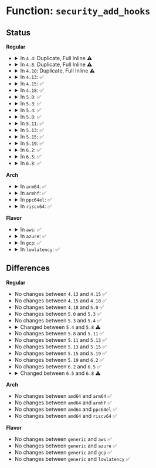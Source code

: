# Function: <code>security_add_hooks</code>

## Status
<b>Regular</b>
<ul>
<li>
<details>
<summary>In <code>4.4</code>: Duplicate, Full Inline ⚠️</summary>

**Collision:** Static Duplication

**Inline:** Full

**Transformation:** False

**Instances:**

```
In security/commoncap.c (ffffffff81f982a3)
Location: include/linux/lsm_hooks.h:1850
Inline: True
Inline callers:
  - security/commoncap.c:capability_add_hooks
```
```
In security/selinux/hooks.c (ffffffff81f986b7)
Location: include/linux/lsm_hooks.h:1850
Inline: True
```
```
In security/smack/smack_lsm.c (ffffffff81f98b9a)
Location: include/linux/lsm_hooks.h:1850
Inline: True
```
```
In security/tomoyo/tomoyo.c (ffffffff81f9912b)
Location: include/linux/lsm_hooks.h:1850
Inline: True
Inline callers:
  - security/tomoyo/tomoyo.c:tomoyo_init
```
```
In security/apparmor/lsm.c (ffffffff81f9976e)
Location: include/linux/lsm_hooks.h:1850
Inline: True
```
```
In security/yama/yama_lsm.c (ffffffff81f99904)
Location: include/linux/lsm_hooks.h:1850
Inline: True
Inline callers:
  - security/yama/yama_lsm.c:yama_add_hooks
```
</details>
</li>
<li>
<details>
<summary>In <code>4.8</code>: Duplicate, Full Inline ⚠️</summary>

**Collision:** Static Duplication

**Inline:** Full

**Transformation:** False

**Instances:**

```
In security/commoncap.c (ffffffff81fc2f43)
Location: include/linux/lsm_hooks.h:1857
Inline: True
Inline callers:
  - security/commoncap.c:capability_add_hooks
```
```
In security/selinux/hooks.c (ffffffff81fc3352)
Location: include/linux/lsm_hooks.h:1857
Inline: True
```
```
In security/smack/smack_lsm.c (ffffffff81fc384b)
Location: include/linux/lsm_hooks.h:1857
Inline: True
```
```
In security/tomoyo/tomoyo.c (ffffffff81fc3dfa)
Location: include/linux/lsm_hooks.h:1857
Inline: True
Inline callers:
  - security/tomoyo/tomoyo.c:tomoyo_init
```
```
In security/apparmor/lsm.c (ffffffff81fc44e3)
Location: include/linux/lsm_hooks.h:1857
Inline: True
```
```
In security/yama/yama_lsm.c (ffffffff81fc467e)
Location: include/linux/lsm_hooks.h:1857
Inline: True
Inline callers:
  - security/yama/yama_lsm.c:yama_add_hooks
```
</details>
</li>
<li>
<details>
<summary>In <code>4.10</code>: Duplicate, Full Inline ⚠️</summary>

**Collision:** Static Duplication

**Inline:** Full

**Transformation:** False

**Instances:**

```
In security/commoncap.c (ffffffff81fff98f)
Location: include/linux/lsm_hooks.h:1892
Inline: True
Inline callers:
  - security/commoncap.c:capability_add_hooks
```
```
In security/selinux/hooks.c (ffffffff81fffd9e)
Location: include/linux/lsm_hooks.h:1892
Inline: True
```
```
In security/smack/smack_lsm.c (ffffffff8200025c)
Location: include/linux/lsm_hooks.h:1892
Inline: True
```
```
In security/tomoyo/tomoyo.c (ffffffff820007ee)
Location: include/linux/lsm_hooks.h:1892
Inline: True
Inline callers:
  - security/tomoyo/tomoyo.c:tomoyo_init
```
```
In security/apparmor/lsm.c (ffffffff82000f0e)
Location: include/linux/lsm_hooks.h:1892
Inline: True
```
```
In security/yama/yama_lsm.c (ffffffff820010b5)
Location: include/linux/lsm_hooks.h:1892
Inline: True
Inline callers:
  - security/yama/yama_lsm.c:yama_add_hooks
```
</details>
</li>
<li>
<details>
<summary>In <code>4.13</code>: ✅</summary>

```c
void security_add_hooks(struct security_hook_list *hooks, int count, char *lsm);
```

**Collision:** Unique Global

**Inline:** No

**Transformation:** False

**Instances:**

```
In security/security.c (ffffffff820e2f6a)
Location: security/security.c:280
Inline: False
Direct callers:
  - security/commoncap.c:capability_add_hooks
  - security/smack/smack_lsm.c:smack_init
  - security/yama/yama_lsm.c:yama_add_hooks
```
**Symbols:**

```
ffffffff820e2f6a-ffffffff820e304f: security_add_hooks (STB_GLOBAL)
```
</details>
</li>
<li>
<details>
<summary>In <code>4.15</code>: ✅</summary>

```c
void security_add_hooks(struct security_hook_list *hooks, int count, char *lsm);
```

**Collision:** Unique Global

**Inline:** No

**Transformation:** False

**Instances:**

```
In security/security.c (ffffffff826ebc23)
Location: security/security.c:295
Inline: False
Direct callers:
  - security/commoncap.c:capability_add_hooks
  - security/smack/smack_lsm.c:smack_init
  - security/yama/yama_lsm.c:yama_add_hooks
```
**Symbols:**

```
ffffffff826ebc23-ffffffff826ebd08: security_add_hooks (STB_GLOBAL)
```
</details>
</li>
<li>
<details>
<summary>In <code>4.18</code>: ✅</summary>

```c
void security_add_hooks(struct security_hook_list *hooks, int count, char *lsm);
```

**Collision:** Unique Global

**Inline:** No

**Transformation:** False

**Instances:**

```
In security/security.c (ffffffff82715f56)
Location: security/security.c:167
Inline: False
Direct callers:
  - security/commoncap.c:capability_add_hooks
  - security/selinux/hooks.c:selinux_init
  - security/smack/smack_lsm.c:smack_init
  - security/tomoyo/tomoyo.c:tomoyo_init
  - security/apparmor/lsm.c:apparmor_init
  - security/yama/yama_lsm.c:yama_add_hooks
```
**Symbols:**

```
ffffffff82715f56-ffffffff8271605b: security_add_hooks (STB_GLOBAL)
```
</details>
</li>
<li>
<details>
<summary>In <code>5.0</code>: ✅</summary>

```c
void security_add_hooks(struct security_hook_list *hooks, int count, char *lsm);
```

**Collision:** Unique Global

**Inline:** No

**Transformation:** False

**Instances:**

```
In security/security.c (ffffffff828cda00)
Location: security/security.c:433
Inline: False
Direct callers:
  - security/commoncap.c:capability_init
  - security/selinux/hooks.c:selinux_init
  - security/smack/smack_lsm.c:smack_init
  - security/tomoyo/tomoyo.c:tomoyo_init
  - security/apparmor/lsm.c:apparmor_init
  - security/yama/yama_lsm.c:yama_init
```
**Symbols:**

```
ffffffff828cda00-ffffffff828cdb97: security_add_hooks (STB_GLOBAL)
```
</details>
</li>
<li>
<details>
<summary>In <code>5.3</code>: ✅</summary>

```c
void security_add_hooks(struct security_hook_list *hooks, int count, char *lsm);
```

**Collision:** Unique Global

**Inline:** No

**Transformation:** False

**Instances:**

```
In security/security.c (ffffffff828e7435)
Location: security/security.c:429
Inline: False
Direct callers:
  - security/commoncap.c:capability_init
  - security/selinux/hooks.c:selinux_init
  - security/smack/smack_lsm.c:smack_init
  - security/tomoyo/tomoyo.c:tomoyo_init
  - security/apparmor/lsm.c:apparmor_init
  - security/yama/yama_lsm.c:yama_init
  - security/safesetid/lsm.c:safesetid_security_init
```
**Symbols:**

```
ffffffff828e7435-ffffffff828e75de: security_add_hooks (STB_GLOBAL)
```
</details>
</li>
<li>
<details>
<summary>In <code>5.4</code>: ✅</summary>

```c
void security_add_hooks(struct security_hook_list *hooks, int count, char *lsm);
```

**Collision:** Unique Global

**Inline:** No

**Transformation:** False

**Instances:**

```
In security/security.c (ffffffff828effa9)
Location: security/security.c:456
Inline: False
Direct callers:
  - security/commoncap.c:capability_init
  - security/selinux/hooks.c:selinux_init
  - security/smack/smack_lsm.c:smack_init
  - security/tomoyo/tomoyo.c:tomoyo_init
  - security/apparmor/lsm.c:apparmor_init
  - security/yama/yama_lsm.c:yama_init
  - security/safesetid/lsm.c:safesetid_security_init
  - security/lockdown/lockdown.c:lockdown_lsm_init
```
**Symbols:**

```
ffffffff828effa9-ffffffff828f00ca: security_add_hooks (STB_GLOBAL)
```
</details>
</li>
<li>
<details>
<summary>In <code>5.8</code>: ✅</summary>

```c
void security_add_hooks(struct security_hook_list *hooks, int count, struct lsm_id *lsmid);
```

**Collision:** Unique Global

**Inline:** No

**Transformation:** False

**Instances:**

```
In security/security.c (ffffffff82d051c2)
Location: security/security.c:519
Inline: False
Direct callers:
  - security/commoncap.c:capability_init
  - security/selinux/hooks.c:selinux_init
  - security/smack/smack_lsm.c:smack_init
  - security/tomoyo/tomoyo.c:tomoyo_init
  - security/apparmor/lsm.c:apparmor_init
  - security/yama/yama_lsm.c:yama_init
  - security/safesetid/lsm.c:safesetid_security_init
  - security/lockdown/lockdown.c:lockdown_lsm_init
```
**Symbols:**

```
ffffffff82d051c2-ffffffff82d052b5: security_add_hooks (STB_GLOBAL)
```
</details>
</li>
<li>
<details>
<summary>In <code>5.11</code>: ✅</summary>

```c
void security_add_hooks(struct security_hook_list *hooks, int count, struct lsm_id *lsmid);
```

**Collision:** Unique Global

**Inline:** No

**Transformation:** False

**Instances:**

```
In security/security.c (ffffffff82ff258f)
Location: security/security.c:521
Inline: False
Direct callers:
  - security/commoncap.c:capability_init
  - security/selinux/hooks.c:selinux_init
  - security/smack/smack_lsm.c:smack_init
  - security/tomoyo/tomoyo.c:tomoyo_init
  - security/apparmor/lsm.c:apparmor_init
  - security/yama/yama_lsm.c:yama_init
  - security/safesetid/lsm.c:safesetid_security_init
  - security/lockdown/lockdown.c:lockdown_lsm_init
  - security/bpf/hooks.c:bpf_lsm_init
```
**Symbols:**

```
ffffffff82ff258f-ffffffff82ff2682: security_add_hooks (STB_GLOBAL)
```
</details>
</li>
<li>
<details>
<summary>In <code>5.13</code>: ✅</summary>

```c
void security_add_hooks(struct security_hook_list *hooks, int count, struct lsm_id *lsmid);
```

**Collision:** Unique Global

**Inline:** No

**Transformation:** False

**Instances:**

```
In security/security.c (ffffffff831fcf6b)
Location: security/security.c:524
Inline: False
Direct callers:
  - security/commoncap.c:capability_init
  - security/selinux/hooks.c:selinux_init
  - security/smack/smack_lsm.c:smack_init
  - security/tomoyo/tomoyo.c:tomoyo_init
  - security/apparmor/lsm.c:apparmor_init
  - security/yama/yama_lsm.c:yama_init
  - security/safesetid/lsm.c:safesetid_security_init
  - security/lockdown/lockdown.c:lockdown_lsm_init
  - security/bpf/hooks.c:bpf_lsm_init
  - security/landlock/cred.c:landlock_add_cred_hooks
  - security/landlock/ptrace.c:landlock_add_ptrace_hooks
  - security/landlock/fs.c:landlock_add_fs_hooks
```
**Symbols:**

```
ffffffff831fcf6b-ffffffff831fd05e: security_add_hooks (STB_GLOBAL)
```
</details>
</li>
<li>
<details>
<summary>In <code>5.15</code>: ✅</summary>

```c
void security_add_hooks(struct security_hook_list *hooks, int count, struct lsm_id *lsmid);
```

**Collision:** Unique Global

**Inline:** No

**Transformation:** False

**Instances:**

```
In security/security.c (ffffffff832e412d)
Location: security/security.c:524
Inline: False
Direct callers:
  - security/commoncap.c:capability_init
  - security/selinux/hooks.c:selinux_init
  - security/smack/smack_lsm.c:smack_init
  - security/tomoyo/tomoyo.c:tomoyo_init
  - security/apparmor/lsm.c:apparmor_init
  - security/yama/yama_lsm.c:yama_init
  - security/safesetid/lsm.c:safesetid_security_init
  - security/lockdown/lockdown.c:lockdown_lsm_init
  - security/bpf/hooks.c:bpf_lsm_init
  - security/landlock/cred.c:landlock_add_cred_hooks
  - security/landlock/ptrace.c:landlock_add_ptrace_hooks
  - security/landlock/fs.c:landlock_add_fs_hooks
```
**Symbols:**

```
ffffffff832e412d-ffffffff832e4263: security_add_hooks (STB_GLOBAL)
```
</details>
</li>
<li>
<details>
<summary>In <code>5.19</code>: ✅</summary>

```c
void security_add_hooks(struct security_hook_list *hooks, int count, struct lsm_id *lsmid);
```

**Collision:** Unique Global

**Inline:** No

**Transformation:** False

**Instances:**

```
In security/security.c (ffffffff8349ac79)
Location: security/security.c:548
Inline: False
Direct callers:
  - security/commoncap.c:capability_init
  - security/selinux/hooks.c:selinux_init
  - security/smack/smack_lsm.c:smack_init
  - security/tomoyo/tomoyo.c:tomoyo_init
  - security/apparmor/lsm.c:apparmor_init
  - security/yama/yama_lsm.c:yama_init
  - security/safesetid/lsm.c:safesetid_security_init
  - security/lockdown/lockdown.c:lockdown_lsm_init
  - security/bpf/hooks.c:bpf_lsm_init
  - security/landlock/cred.c:landlock_add_cred_hooks
  - security/landlock/ptrace.c:landlock_add_ptrace_hooks
  - security/landlock/fs.c:landlock_add_fs_hooks
```
**Symbols:**

```
ffffffff8349ac79-ffffffff8349add5: security_add_hooks (STB_GLOBAL)
```
</details>
</li>
<li>
<details>
<summary>In <code>6.2</code>: ✅</summary>

```c
void security_add_hooks(struct security_hook_list *hooks, int count, struct lsm_id *lsmid);
```

**Collision:** Unique Global

**Inline:** No

**Transformation:** False

**Instances:**

```
In security/security.c (ffffffff83ed1950)
Location: security/security.c:587
Inline: False
Direct callers:
  - security/commoncap.c:capability_init
  - security/selinux/hooks.c:selinux_init
  - security/smack/smack_lsm.c:smack_init
  - security/tomoyo/tomoyo.c:tomoyo_init
  - security/apparmor/lsm.c:apparmor_init
  - security/yama/yama_lsm.c:yama_init
  - security/safesetid/lsm.c:safesetid_security_init
  - security/lockdown/lockdown.c:lockdown_lsm_init
  - security/bpf/hooks.c:bpf_lsm_init
  - security/landlock/cred.c:landlock_add_cred_hooks
  - security/landlock/ptrace.c:landlock_add_ptrace_hooks
  - security/landlock/fs.c:landlock_add_fs_hooks
```
**Symbols:**

```
ffffffff83ed1950-ffffffff83ed1b36: security_add_hooks (STB_GLOBAL)
```
</details>
</li>
<li>
<details>
<summary>In <code>6.5</code>: ✅</summary>

```c
void security_add_hooks(struct security_hook_list *hooks, int count, struct lsm_id *lsmid);
```

**Collision:** Unique Global

**Inline:** No

**Transformation:** False

**Instances:**

```
In security/security.c (ffffffff836f6a30)
Location: security/security.c:595
Inline: False
Direct callers:
  - security/commoncap.c:capability_init
  - security/selinux/hooks.c:selinux_init
  - security/smack/smack_lsm.c:smack_init
  - security/tomoyo/tomoyo.c:tomoyo_init
  - security/apparmor/lsm.c:apparmor_init
  - security/yama/yama_lsm.c:yama_init
  - security/safesetid/lsm.c:safesetid_security_init
  - security/lockdown/lockdown.c:lockdown_lsm_init
  - security/bpf/hooks.c:bpf_lsm_init
  - security/landlock/cred.c:landlock_add_cred_hooks
  - security/landlock/ptrace.c:landlock_add_ptrace_hooks
  - security/landlock/fs.c:landlock_add_fs_hooks
```
**Symbols:**

```
ffffffff836f6a30-ffffffff836f6c16: security_add_hooks (STB_GLOBAL)
```
</details>
</li>
<li>
<details>
<summary>In <code>6.8</code>: ✅</summary>

```c
void security_add_hooks(struct security_hook_list *hooks, int count, const struct lsm_id *lsmid);
```

**Collision:** Unique Global

**Inline:** No

**Transformation:** False

**Instances:**

```
In security/security.c (ffffffff83929e00)
Location: security/security.c:609
Inline: False
Direct callers:
  - security/commoncap.c:capability_init
  - security/selinux/hooks.c:selinux_init
  - security/smack/smack_lsm.c:smack_init
  - security/tomoyo/tomoyo.c:tomoyo_init
  - security/apparmor/lsm.c:apparmor_init
  - security/yama/yama_lsm.c:yama_init
  - security/safesetid/lsm.c:safesetid_security_init
  - security/lockdown/lockdown.c:lockdown_lsm_init
  - security/bpf/hooks.c:bpf_lsm_init
  - security/landlock/cred.c:landlock_add_cred_hooks
  - security/landlock/ptrace.c:landlock_add_ptrace_hooks
  - security/landlock/fs.c:landlock_add_fs_hooks
  - security/landlock/net.c:landlock_add_net_hooks
```
**Symbols:**

```
ffffffff83929e00-ffffffff83929f5c: security_add_hooks (STB_GLOBAL)
```
</details>
</li>
</ul>
<b>Arch</b>
<ul>
<li>
<details>
<summary>In <code>arm64</code>: ✅</summary>

```c
void security_add_hooks(struct security_hook_list *hooks, int count, char *lsm);
```

**Collision:** Unique Global

**Inline:** No

**Transformation:** False

**Instances:**

```
In security/security.c (ffff800011469e78)
Location: security/security.c:456
Inline: False
Direct callers:
  - security/commoncap.c:capability_init
  - security/selinux/hooks.c:selinux_init
  - security/smack/smack_lsm.c:smack_init
  - security/tomoyo/tomoyo.c:tomoyo_init
  - security/apparmor/lsm.c:apparmor_init
  - security/yama/yama_lsm.c:yama_init
  - security/safesetid/lsm.c:safesetid_security_init
  - security/lockdown/lockdown.c:lockdown_lsm_init
```
**Symbols:**

```
ffff800011469e78-ffff800011469fd0: security_add_hooks (STB_GLOBAL)
```
</details>
</li>
<li>
<details>
<summary>In <code>armhf</code>: ✅</summary>

```c
void security_add_hooks(struct security_hook_list *hooks, int count, char *lsm);
```

**Collision:** Unique Global

**Inline:** No

**Transformation:** False

**Instances:**

```
In security/security.c (c1542a4c)
Location: security/security.c:456
Inline: False
Direct callers:
  - security/commoncap.c:capability_init
  - security/selinux/hooks.c:selinux_init
  - security/smack/smack_lsm.c:smack_init
  - security/tomoyo/tomoyo.c:tomoyo_init
  - security/apparmor/lsm.c:apparmor_init
  - security/yama/yama_lsm.c:yama_init
  - security/safesetid/lsm.c:safesetid_security_init
  - security/lockdown/lockdown.c:lockdown_lsm_init
```
**Symbols:**

```
c1542a4c-c1542ba4: security_add_hooks (STB_GLOBAL)
```
</details>
</li>
<li>
<details>
<summary>In <code>ppc64el</code>: ✅</summary>

```c
void security_add_hooks(struct security_hook_list *hooks, int count, char *lsm);
```

**Collision:** Unique Global

**Inline:** No

**Transformation:** False

**Instances:**

```
In security/security.c (c000000001398260)
Location: security/security.c:456
Inline: False
Direct callers:
  - security/commoncap.c:capability_init
  - security/selinux/hooks.c:selinux_init
  - security/smack/smack_lsm.c:smack_init
  - security/tomoyo/tomoyo.c:tomoyo_init
  - security/apparmor/lsm.c:apparmor_init
  - security/yama/yama_lsm.c:yama_init
  - security/safesetid/lsm.c:safesetid_security_init
  - security/lockdown/lockdown.c:lockdown_lsm_init
```
**Symbols:**

```
c000000001398260-c000000001398434: security_add_hooks (STB_GLOBAL)
```
</details>
</li>
<li>
<details>
<summary>In <code>riscv64</code>: ✅</summary>

```c
void security_add_hooks(struct security_hook_list *hooks, int count, char *lsm);
```

**Collision:** Unique Global

**Inline:** No

**Transformation:** False

**Instances:**

```
In security/security.c (ffffffe000024fdc)
Location: security/security.c:456
Inline: False
Direct callers:
  - security/commoncap.c:capability_init
  - security/selinux/hooks.c:selinux_init
  - security/smack/smack_lsm.c:smack_init
  - security/tomoyo/tomoyo.c:tomoyo_init
  - security/apparmor/lsm.c:apparmor_init
  - security/yama/yama_lsm.c:yama_init
  - security/safesetid/lsm.c:safesetid_security_init
  - security/lockdown/lockdown.c:lockdown_lsm_init
```
**Symbols:**

```
ffffffe000024fdc-ffffffe000025108: security_add_hooks (STB_GLOBAL)
```
</details>
</li>
</ul>
<b>Flavor</b>
<ul>
<li>
<details>
<summary>In <code>aws</code>: ✅</summary>

```c
void security_add_hooks(struct security_hook_list *hooks, int count, char *lsm);
```

**Collision:** Unique Global

**Inline:** No

**Transformation:** False

**Instances:**

```
In security/security.c (ffffffff828d8e5d)
Location: security/security.c:456
Inline: False
Direct callers:
  - security/commoncap.c:capability_init
  - security/selinux/hooks.c:selinux_init
  - security/smack/smack_lsm.c:smack_init
  - security/tomoyo/tomoyo.c:tomoyo_init
  - security/apparmor/lsm.c:apparmor_init
  - security/yama/yama_lsm.c:yama_init
  - security/safesetid/lsm.c:safesetid_security_init
  - security/lockdown/lockdown.c:lockdown_lsm_init
```
**Symbols:**

```
ffffffff828d8e5d-ffffffff828d8f7e: security_add_hooks (STB_GLOBAL)
```
</details>
</li>
<li>
<details>
<summary>In <code>azure</code>: ✅</summary>

```c
void security_add_hooks(struct security_hook_list *hooks, int count, char *lsm);
```

**Collision:** Unique Global

**Inline:** No

**Transformation:** False

**Instances:**

```
In security/security.c (ffffffff828d1579)
Location: security/security.c:456
Inline: False
Direct callers:
  - security/commoncap.c:capability_init
  - security/selinux/hooks.c:selinux_init
  - security/smack/smack_lsm.c:smack_init
  - security/tomoyo/tomoyo.c:tomoyo_init
  - security/apparmor/lsm.c:apparmor_init
  - security/yama/yama_lsm.c:yama_init
  - security/safesetid/lsm.c:safesetid_security_init
  - security/lockdown/lockdown.c:lockdown_lsm_init
```
**Symbols:**

```
ffffffff828d1579-ffffffff828d169a: security_add_hooks (STB_GLOBAL)
```
</details>
</li>
<li>
<details>
<summary>In <code>gcp</code>: ✅</summary>

```c
void security_add_hooks(struct security_hook_list *hooks, int count, char *lsm);
```

**Collision:** Unique Global

**Inline:** No

**Transformation:** False

**Instances:**

```
In security/security.c (ffffffff828ebbdd)
Location: security/security.c:456
Inline: False
Direct callers:
  - security/commoncap.c:capability_init
  - security/selinux/hooks.c:selinux_init
  - security/smack/smack_lsm.c:smack_init
  - security/tomoyo/tomoyo.c:tomoyo_init
  - security/apparmor/lsm.c:apparmor_init
  - security/yama/yama_lsm.c:yama_init
  - security/safesetid/lsm.c:safesetid_security_init
  - security/lockdown/lockdown.c:lockdown_lsm_init
```
**Symbols:**

```
ffffffff828ebbdd-ffffffff828ebcfe: security_add_hooks (STB_GLOBAL)
```
</details>
</li>
<li>
<details>
<summary>In <code>lowlatency</code>: ✅</summary>

```c
void security_add_hooks(struct security_hook_list *hooks, int count, char *lsm);
```

**Collision:** Unique Global

**Inline:** No

**Transformation:** False

**Instances:**

```
In security/security.c (ffffffff828f0ff3)
Location: security/security.c:456
Inline: False
Direct callers:
  - security/commoncap.c:capability_init
  - security/selinux/hooks.c:selinux_init
  - security/smack/smack_lsm.c:smack_init
  - security/tomoyo/tomoyo.c:tomoyo_init
  - security/apparmor/lsm.c:apparmor_init
  - security/yama/yama_lsm.c:yama_init
  - security/safesetid/lsm.c:safesetid_security_init
  - security/lockdown/lockdown.c:lockdown_lsm_init
```
**Symbols:**

```
ffffffff828f0ff3-ffffffff828f1114: security_add_hooks (STB_GLOBAL)
```
</details>
</li>
</ul>

## Differences
<b>Regular</b>
<ul>
<li>
No changes between <code>4.13</code> and <code>4.15</code> ✅
</li>
<li>
No changes between <code>4.15</code> and <code>4.18</code> ✅
</li>
<li>
No changes between <code>4.18</code> and <code>5.0</code> ✅
</li>
<li>
No changes between <code>5.0</code> and <code>5.3</code> ✅
</li>
<li>
No changes between <code>5.3</code> and <code>5.4</code> ✅
</li>
<li>
<details>
<summary>Changed between <code>5.4</code> and <code>5.8</code> ⚠️</summary>
<ul>
<li>
<b>Param added. </b>
<code>struct lsm_id *lsmid</code>
</li>
<li>
<b>Param removed. </b>
<code>char *lsm</code>
</li>
</ul>
</details>
</li>
<li>
No changes between <code>5.8</code> and <code>5.11</code> ✅
</li>
<li>
No changes between <code>5.11</code> and <code>5.13</code> ✅
</li>
<li>
No changes between <code>5.13</code> and <code>5.15</code> ✅
</li>
<li>
No changes between <code>5.15</code> and <code>5.19</code> ✅
</li>
<li>
No changes between <code>5.19</code> and <code>6.2</code> ✅
</li>
<li>
No changes between <code>6.2</code> and <code>6.5</code> ✅
</li>
<li>
<details>
<summary>Changed between <code>6.5</code> and <code>6.8</code> ⚠️</summary>
<ul>
<li>
<b>Param type changed. </b>
<code>struct lsm_id *lsmid</code> ➡️ <code>const struct lsm_id *lsmid</code>
</li>
</ul>
</details>
</li>
</ul>
<b>Arch</b>
<ul>
<li>
No changes between <code>amd64</code> and <code>arm64</code> ✅
</li>
<li>
No changes between <code>amd64</code> and <code>armhf</code> ✅
</li>
<li>
No changes between <code>amd64</code> and <code>ppc64el</code> ✅
</li>
<li>
No changes between <code>amd64</code> and <code>riscv64</code> ✅
</li>
</ul>
<b>Flavor</b>
<ul>
<li>
No changes between <code>generic</code> and <code>aws</code> ✅
</li>
<li>
No changes between <code>generic</code> and <code>azure</code> ✅
</li>
<li>
No changes between <code>generic</code> and <code>gcp</code> ✅
</li>
<li>
No changes between <code>generic</code> and <code>lowlatency</code> ✅
</li>
</ul>
